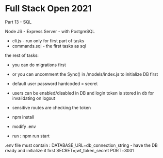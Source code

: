 # Full Stack Open 2021
Part 13 - SQL

Node JS - Express Server - with PostgreSQL


- cli.js - run only for first part of tasks
- commands.sql - the first tasks as sql

the rest of tasks:

- you can do migrations first
- or you can uncomment the Sync() in /models/index.js to initialize DB first
- default user password hardcoded = secret
- users can be enabled/disabled in DB and login token is stored in db for invalidating on logout
- sensitive routes are checking the token

- npm install
- modify .env
- run : npm run start

.env file must contain : 
DATABASE_URL=db_connection_string - have the DB ready and initialize it first
SECRET=jwt_token_secret
PORT=3001
